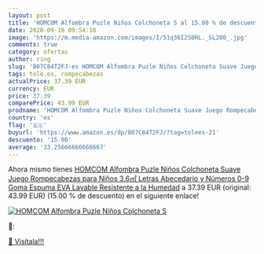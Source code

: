 ```yaml
---
layout: post
title: 'HOMCOM Alfombra Puzle Niños Colchoneta S al 15.00 % de descuento'
date: 2020-09-16 09:54:18
image: 'https://m.media-amazon.com/images/I/51q36I2S0RL._SL200_.jpg'
comments: true
category: ofertas
author: ring
slug: 'B07C84T2FJ-es HOMCOM Alfombra Puzle Niños Colchoneta Suave Juego...'
tags: tole.es, rompecabezas
actualPrice: 37.39 EUR
currency: EUR
price: 37.39
comparePrice: 43.99 EUR
prodname: 'HOMCOM Alfombra Puzle Niños Colchoneta Suave Juego Rompecabezas para Niños 3.6㎡ Letras Abecedario y Números 0-9 Goma Espuma EVA Lavable Resistente a la Humedad'
country: 'es'
flag: '🇪🇸'
buyurl: 'https://www.amazon.es/dp/B07C84T2FJ/?tag=tolees-21'
descuento: '15.00'
average: '33.25666666666667'
---
```


Ahora mismo tienes [HOMCOM Alfombra Puzle Niños Colchoneta Suave Juego Rompecabezas para Niños 3.6㎡ Letras Abecedario y Números 0-9 Goma Espuma EVA Lavable Resistente a la Humedad](https://www.amazon.es/dp/B07C84T2FJ/?tag=tolees-21) a 37.39 EUR (original: 43.99 EUR) (15.00 %  de descuento) en el siguiente enlace!

[![HOMCOM Alfombra Puzle Niños Colchoneta S](https://m.media-amazon.com/images/I/51q36I2S0RL._SL200_.jpg)](https://www.amazon.es/dp/B07C84T2FJ/?tag=tolees-21)

🔎:


[🛒 Visítala!!!](https://www.amazon.es/dp/B07C84T2FJ/?tag=tolees-21)
